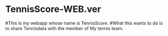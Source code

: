 # TennisScore-WEB.ver
#This is my webapp whose name is TennisScore.
#What this wants to do is to share Tennisdata with the member of My tennis team.
